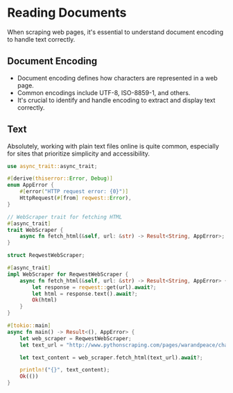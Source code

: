 # Reading Documents

When scraping web pages, it's essential to understand document encoding to handle text correctly.

## Document Encoding

- Document encoding defines how characters are represented in a web page.
- Common encodings include UTF-8, ISO-8859-1, and others.
- It's crucial to identify and handle encoding to extract and display text correctly.

## Text

Absolutely, working with plain text files online is quite common, especially for sites that prioritize simplicity and accessibility.

```rs
use async_trait::async_trait;

#[derive(thiserror::Error, Debug)]
enum AppError {
    #[error("HTTP request error: {0}")]
    HttpRequest(#[from] reqwest::Error),
}

// WebScraper trait for fetching HTML
#[async_trait]
trait WebScraper {
    async fn fetch_html(&self, url: &str) -> Result<String, AppError>;
}

struct ReqwestWebScraper;

#[async_trait]
impl WebScraper for ReqwestWebScraper {
    async fn fetch_html(&self, url: &str) -> Result<String, AppError> {
        let response = reqwest::get(url).await?;
        let html = response.text().await?;
        Ok(html)
    }
}

#[tokio::main]
async fn main() -> Result<(), AppError> {
    let web_scraper = ReqwestWebScraper;
    let text_url = "http://www.pythonscraping.com/pages/warandpeace/chapter1.txt";

    let text_content = web_scraper.fetch_html(text_url).await?;

    println!("{}", text_content);
    Ok(())
}
```
